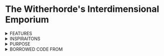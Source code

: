 # The Witherhorde's Interdimensional Emporium
<details>
  <summary>FEATURES</summary>
  
- Multitudes of bosses
- Friendship-oriented dating-sim experience! Make friends along the way with FOUR DIFFERENT PEOPLE! (Maybe a fifth?)
- BULLET HELL GO BRRR
- Extremely cheesy storyline
- A blood bath, killing friends you made, one by one until you're alone in a world where god died.
- **IT'S SO F!%#@ING PINK!!!!!**
- Art made by: 
  - ___
  - ___
  - ___

</details>
<details>
<summary>INSPIRAITONS</summary>

- This game takes inspiration from a multitude of games: 
  - The Binding of Isaac
  - Enter the Gungeon
  - OMORI
  - and partially from Doki Doki Literature Club.
</details>
<details>
<summary>PURPOSE</summary>

- This game was made for my Computer Science 20-1 final project worth **TWO ENTIRE CREDITS.**
    
</details>
<details>
<summary>BORROWED CODE FROM</summary>
  
- Pending.
</details>

